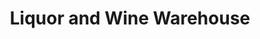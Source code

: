 ---
title: "Liquor and Wine Warehouse"
url: /brooklyn/liquor-and-wine-warehouse/
shop: Spirituosen
---